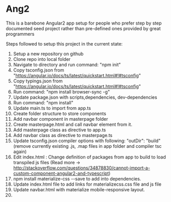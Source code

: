 # Ang2

This is a barebone Angular2 app setup for people who prefer step by step documented seed project rather than pre-defined ones provided by great programmers

Steps followed to setup this project in the current state:

1.  Setup a new repository on github
2.  Clone repo into local folder
3.  Navigate to directory and run command: "npm init"
4.  Copy tsconfig.json from "https://angular.io/docs/ts/latest/quickstart.html#!#tsconfig"
5.  Copy typings.json from "https://angular.io/docs/ts/latest/quickstart.html#!#tsconfig"
6.  Run command: "npm install browser-sync -g"
7.  Update package.json with scripts,dependencies, dev-dependencies
8.  Run command: "npm install"
9.  Update main.ts to import from app.ts
10. Create folder structure to store components
11. Add navbar component in masterpage folder
12. Create masterpage.html and call navbar element from it.
13. Add masterpage class as directive to app.ts
14. Add navbar class as directive to masterpage.ts
15. Update tsconfig.json compiler options with following: "outDir": "build" (remove currently existing .js, .map files in app folder and compiler tsc again)
16. Edit index.html : Change definition of packages from app to build to load transpiled js files (Read more -> http://stackoverflow.com/questions/34878830/cannot-import-a-custom-component-angular2-and-typescript)
17. npm install materialize-css --save to add into dependencies.
18. Update index.html file to add links for materializecss.css file and js file
19. Update navbar.html with materialize mobile-responsive layout.
20. 